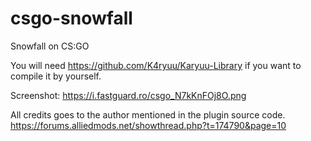 # csgo-snowfall
Snowfall on CS:GO

You will need https://github.com/K4ryuu/Karyuu-Library if you want to compile it by yourself.

Screenshot:
https://i.fastguard.ro/csgo_N7kKnFOj8O.png

All credits goes to the author mentioned in the plugin source code. https://forums.alliedmods.net/showthread.php?t=174790&page=10
